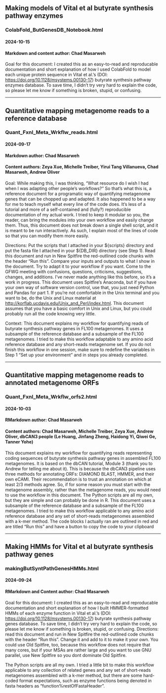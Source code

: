 ## Making models of Vital et al butyrate synthesis pathway enzymes
### ColabFold_ButGenesDB_Notebook.html
#### 2024-10-15
#### Markdown and content author: Chad Masarweh

Goal for this document: I created this as an easy-to-read and reproducable documentation and short explanation of how I used ColabFold to model each unique protein sequence in Vital et al.’s (DOI: https://doi.org/10.1128/msystems.00130-17) butyrate synthesis pathway enzymes database. To save time, I didn’t try very hard to explain the code, so please let me know if something is broken, stupid, or confusing.

-----

## Quantitative mapping metagenome reads to a reference database
### Quant_Fxnl_Meta_Wrkflw_reads.html
#### 2024-09-17
#### Markdown author: Chad Masarweh
#### Content authors: Zeya Xue, Michelle Treiber, Yirui Tang Villanueva, Chad Masarweh, Andrew Oliver

Goal: While making this, I was thinking, “What resource do I wish I had when I was adapting other people’s workflows?” So that’s what this is, a reference document for a programatic way of quantifying metagenome genes that can be chopped up and adapted. It also happened to be a way for me to teach myself what every line of the code does. It’s less of a tutorial and more of a self-contained and (fully?) reproducible documentation of my actual work. I tried to keep it modular so you, the reader, can bring the modules into your own workflow and easily change them. Thus, this document does not break down a single shell script, and it is meant to be run interactively. As such, I explain most of the lines of code so that you can modify them more easily.

Directions: Put the scripts that I attached in your ${scripts} directory and put the fasta file I attached in your ${DB_DIR} directory (see Step 1). Read this document and run in New Spitfire the red-outlined code chunks with the header “Run this”. Compare your inputs and outputs to what I show in the document. Try to adapt it to your workflow if you want. Come to the GFWG meeting with confusions, questions, criticisms, suggestions, changes, and additions. I’ve never made anything like this before, so it’s a work in progress. This document uses Spitfire’s Anaconda, but if you have your own way of software version control, use that, you just need Python and Pandas for part 1. If you’re not comfortable in the Unix terminal and you want to be, do the Unix and Linux material at http://korflab.ucdavis.edu/Unix_and_Perl/index.html. This document assumes that you have a basic comfort in Unix and Linux, but you could probably run all the code knowing very little.

Context: This document explains my workflow for quantifying reads of butyrate synthesis pathway genes in FL100 metagenomes. It uses a subsample of the reference database and a subsample of the FL100 metagenomes. I tried to make this workflow adaptable to any amino acid reference database and any short-reads metagenome set. If you do not finish this workflow in one session, make sure to redefine the variables in Step 1 “Set up your environment” and in steps you already completed.

-----

## Quantitative mapping metagenome reads to annotated metagenome ORFs
### Quant_Fxnl_Meta_Wrkflw_orfs2.html
#### 2024-10-03
#### RMarkdown author: Chad Masarweh
#### Content authors: Chad Masarweh, Michelle Treiber, Zeya Xue, Andrew Oliver, dbCAN3 people (Le Huang, Jinfang Zheng, Haidong Yi, Qiwei Ge, Tanner Yohe)

This document explains my workflow for quantifying reads representing coding sequences of butyrate synthesis pathway genes in assembled FL100 metagenomes. It is based on the dbCAN tutorial, Module 3 (thank you to Andrew for telling me about it). This is because the dbCAN3 pipeline uses three methods for annotating ORFs: DIAMOND BLAST, HMMER, and their own eCAMI. Their recommendation is to trust an annotation on which at least 2/3 methods agree. So, if for some reason you must start with the metagenome assembly, rather than the metagenome reads, you would need to use the workflow in this document.
The Python scripts are all my own, but they are simple and can probably be done in R. This document uses a subsample of the reference database and a subsample of the FL100 metagenomes. I tried to make this workflow applicable to any amino acid reference database and any set of short-reads metagenomes assembled with a k-mer method.
The code blocks I actually ran are outlined in red and are titled “Run this” and have a button to copy the code to your clipboard

-----

## Making HMMs for Vital et al butyrate synthesis pathway genes
### makingButSyntPathGenesHMMs.html
#### 2024-09-24
#### RMarkdown and Content author: Chad Masarweh

Goal for this document: I created this as an easy-to-read and reproducable documentation and short explanation of how I built HMMER-formatted HMMs of each enzyme function in Vital et al.’s (DOI: https://doi.org/10.1128/msystems.00130-17) butyrate synthesis pathway genes database. To save time, I didn’t try very hard to explain the code, so please let me know if something is broken, stupid, or confusing.
Directions: read this document and run in New Spitfire the red-outlined code chunks with the header “Run this”. Change it and add to it to make it your own. You could use Old Spitfire, too, because this workflow does not require that many cores, but if your MSAs are rather large and you want to use GNU parallel, use New Spitfire so you dont dominate Old Spitfire.

The Python scripts are all my own. I tried a little bit to make this workflow applicable to any collection of related genes and any set of short-reads metagenomes assembled with a k-mer method, but there are some hard-coded format expectations, such as enzyme functions being denoted in fasta headers as “function%restOfFastaHeader”.
